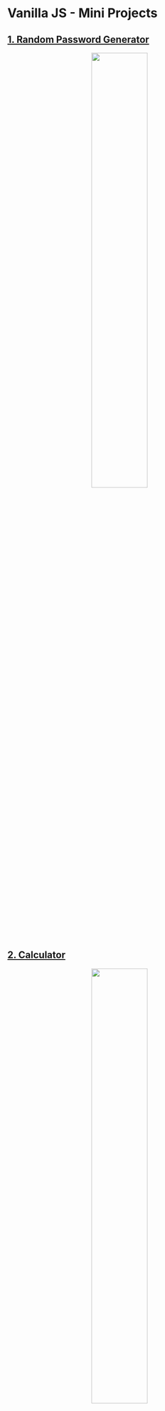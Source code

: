 # Vanilla JS - Mini Projects

## [1. Random Password Generator](./random-password-generator)

<p align="center"><img src = "https://user-images.githubusercontent.com/76716519/132008821-cb36f513-d0ee-43e2-89b7-a373a9307b69.gif" width="50%"></p>
<br/>

## [2. Calculator](./calculator)

<p align="center"><img src = "https://user-images.githubusercontent.com/76716519/132006016-d983c215-ccf7-49fd-9db6-6d7e7a886d76.gif" width="50%"></p>
